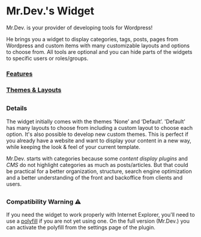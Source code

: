 # Mr.Dev.'s Widget
Mr.Dev. is your provider of developing tools for Wordpress!

He brings you a widget to display categories, tags, posts, pages from Wordpress and custom items with many customizable layouts and options to choose from. All tools are optional and you can hide parts of the widgets to specific users or roles/groups.


### [Features](https://marcosrego.com/en/web-en/mrplugins-features/)


### [Themes & Layouts](https://marcosrego.com/en/web-en/mrwidgets-themes/)

##
### Details
The widget initially comes with the themes ‘None’ and ‘Default’.
'Default' has many layouts to choose from including a custom layout to choose each option. It's also possible to develop new custom themes. This is perfect if you already have a website and want to display your content in a new way, while keeping the look & feel of your current template.

Mr.Dev. starts with categories because some *content display plugins* and *CMS* do not highlight categories as much as posts/articles. But that could be practical for a better organization, structure, search engine optimization and a better understanding of the front and backoffice from clients and users.
##
### Compatibility Warning ⚠ 
If you need the widget to work properly with Internet Explorer, you'll need to use a [polyfill](https://polyfill.io/v3/) if you are not yet using one. On the full version (Mr.Dev.) you can activate the polyfill from the settings page of the plugin.
